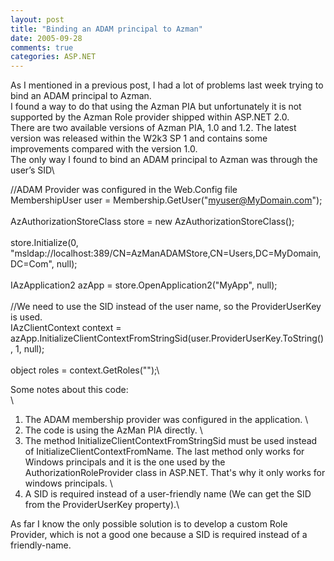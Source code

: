 ```yaml
---
layout: post
title: "Binding an ADAM principal to Azman"
date: 2005-09-28
comments: true
categories: ASP.NET
---
```


As I mentioned in a previous post, I had a lot of problems last
week trying to bind an ADAM principal to Azman.\
I found a way to do that using the Azman PIA but unfortunately it is not
supported by the Azman Role provider shipped within ASP.NET 2.0.\
There are two available versions of Azman PIA, 1.0 and 1.2. The latest
version was released within the W2k3 SP 1 and contains some improvements
compared with the version 1.0.\
The only way I found to bind an ADAM principal to Azman was through the
user’s SID\

//ADAM Provider was configured in the Web.Config file\
MembershipUser user = Membership.GetUser("myuser@MyDomain.com");\
\
AzAuthorizationStoreClass store = new AzAuthorizationStoreClass();\
\
store.Initialize(0,
"msldap://localhost:389/CN=AzManADAMStore,CN=Users,DC=MyDomain,DC=Com",
null); \
\
IAzApplication2 azApp = store.OpenApplication2("MyApp", null);\
\
//We need to use the SID instead of the user name, so the
ProviderUserKey is used.\
IAzClientContext context =
azApp.InitializeClientContextFromStringSid(user.ProviderUserKey.ToString(),
1, null);\
\
object roles = context.GetRoles("");\

Some notes about this code:\
\
1. The ADAM membership provider was configured in the application. \
2. The code is using the AzMan PIA directly. \
3. The method InitializeClientContextFromStringSid must be used instead
of InitializeClientContextFromName. The last method only works for
Windows principals and it is the one used by the
AuthorizationRoleProvider class in ASP.NET. That's why it only works for
windows principals. \
4. A SID is required instead of a user-friendly name (We can get the SID
from the ProviderUserKey property).\

As far I know the only possible solution is to develop a custom Role
Provider, which is not a good one because a SID is required instead of a
friendly-name.


